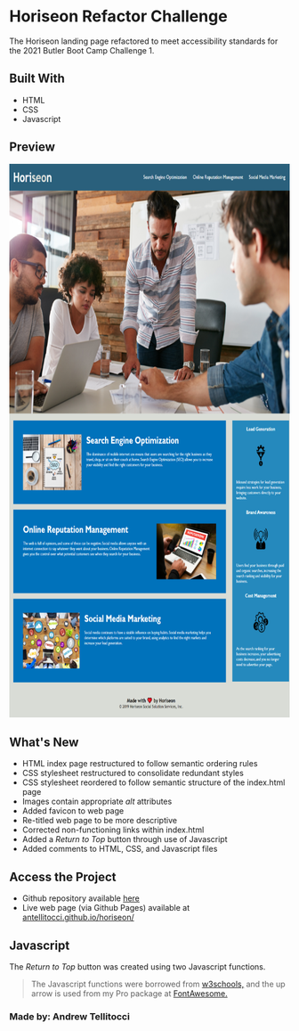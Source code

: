 # Horiseon Refactor Challenge

The Horiseon landing page refactored to meet accessibility standards for the 2021 Butler Boot Camp Challenge 1.

## Built With

* HTML
* CSS
* Javascript

## Preview


<img src="https://raw.githubusercontent.com/antellitocci/horiseon/master/assets/images/horiseon_deployed_screenshot.png" alt="horiseon screenshot" width="715" height="994">


## What's New

* HTML index page restructured to follow semantic ordering rules
* CSS stylesheet restructured to consolidate redundant styles
* CSS stylesheet reordered to follow semantic structure of the index.html page
* Images contain appropriate *alt* attributes
* Added favicon to web page
* Re-titled web page to be more descriptive
* Corrected non-functioning links within index.html
* Added a *Return to Top* button through use of Javascript
* Added comments to HTML, CSS, and Javascript files

## Access the Project
- Github repository available [here](https://github.com/antellitocci/horiseon)
- Live web page (via Github Pages) available at [antellitocci.github.io/horiseon/](https://antellitocci.github.io/horiseon/)

## Javascript

The *Return to Top* button was created using two Javascript functions.
> The Javascript functions were borrowed from [w3schools,](https://www.w3schools.com/howto/howto_js_scroll_to_top.asp) and the up arrow is used from my Pro package at [FontAwesome.](https://fontawesome.com/icons/arrow-circle-up?style=regular)

### Made by: Andrew Tellitocci